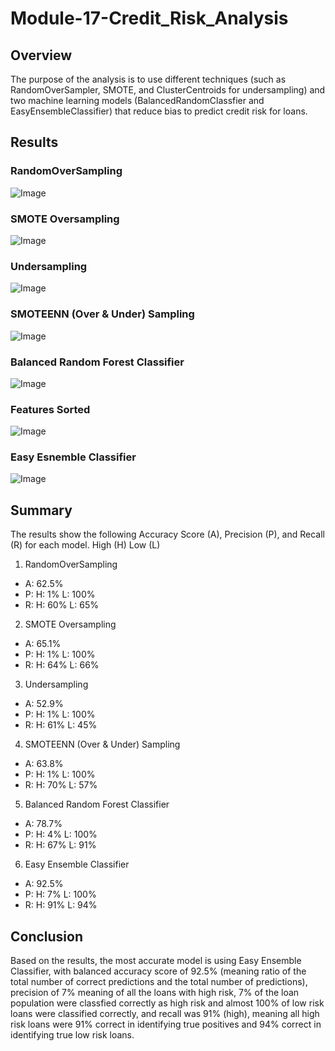 # Module-17-Credit_Risk_Analysis

## Overview
The purpose of the analysis is to use different techniques (such as RandomOverSampler, SMOTE, and ClusterCentroids for undersampling) and two machine learning models (BalancedRandomClassfier and EasyEnsembleClassifier) that reduce bias to predict credit risk for loans.

## Results

### RandomOverSampling
![Image](https://github.com/cstern28/Module-17-Credit_Risk_Analysis/blob/main/Screenshots/Random_Oversampling.png)

### SMOTE Oversampling
![Image](https://github.com/cstern28/Module-17-Credit_Risk_Analysis/blob/main/Screenshots/SMOTE_Oversampling.png)

### Undersampling
![Image](https://github.com/cstern28/Module-17-Credit_Risk_Analysis/blob/main/Screenshots/Undersampling.png)

### SMOTEENN (Over & Under) Sampling
![Image](https://github.com/cstern28/Module-17-Credit_Risk_Analysis/blob/main/Screenshots/SMOTEENN_OverandUnderSampling.png)

### Balanced Random Forest Classifier
![Image](https://github.com/cstern28/Module-17-Credit_Risk_Analysis/blob/main/Screenshots/Balanced_Random_Forest_Classifier.png)

### Features Sorted
![Image](https://github.com/cstern28/Module-17-Credit_Risk_Analysis/blob/main/Screenshots/Features_Sorted.png)

### Easy Esnemble Classifier
![Image](https://github.com/cstern28/Module-17-Credit_Risk_Analysis/blob/main/Screenshots/Easy_Ensembler_Classifier.png)

## Summary
The results show the following Accuracy Score (A), Precision (P), and Recall (R) for each model. High (H) Low (L)
1. RandomOverSampling 
  - A: 62.5%
  - P: H: 1%  L: 100%
  - R: H: 60% L: 65%
2. SMOTE Oversampling
  - A: 65.1%
  - P: H: 1%  L: 100%
  - R: H: 64% L: 66%
3. Undersampling
  - A: 52.9%
  - P: H: 1%  L: 100%
  - R: H: 61% L: 45%
4. SMOTEENN (Over & Under) Sampling
  - A: 63.8%
  - P: H: 1%  L: 100%
  - R: H: 70% L: 57%
5. Balanced Random Forest Classifier
  - A: 78.7%
  - P: H: 4%  L: 100%
  - R: H: 67% L: 91%
6. Easy Ensemble Classifier
  - A: 92.5% 
  - P: H: 7%  L: 100%
  - R: H: 91% L: 94%
  
## Conclusion
Based on the results, the most accurate model is using Easy Ensemble Classifier, with balanced accuracy score of 92.5% (meaning ratio of the total number of correct predictions and the total number of predictions), precision of 7% meaning of all the loans with high risk, 7% of the loan population were classfied correctly as high risk and almost 100% of low risk loans were classified correctly, and recall was 91% (high), meaning all high risk loans were 91% correct in identifying true positives and 94% correct in identifying true low risk loans.



